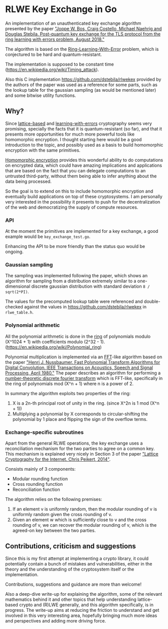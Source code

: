 # RLWE Key Exchange in Go

An implementation of an unauthenticated key exchange algorithm presented by the paper
["Joppe W. Bos, Craig Costello, Michael Naehrig and Douglas Stebila. Post-quantum
key exchange for the TLS protocol from the ring learning with errors problem,
August 2018."](https://ia.cr/2014/599)

The algorithm is based on the
[Ring-Learning-With-Error](https://en.wikipedia.org/wiki/Ring_learning_with_errors)
problem, which is conjectured to be hard and quantum-resistant.

The implementation is supposed to be constant time (https://en.wikipedia.org/wiki/Timing_attack).

Also this C implementation https://github.com/dstebila/rlwekex provided by the
authors of the paper was used as a reference for some parts, such as the lookup
table for the gaussian sampling (as would be mentioned later)
and some bitwise utility functions.

## Why?

Since [lattice-based](https://en.wikipedia.org/wiki/Lattice-based_cryptography)
and [learning-with-errors](https://en.wikipedia.org/wiki/Learning_with_errors)
cryptography seems very promising, specially the facts that it is quantum-resistant
(so far), and that it presents more opportunities for much more powerful tools like
homomorphic encryption. I thought starting here would be a good introduction to
the topic, and possibly used as a basis to build homomorphic encryption with
the same primitives.

[Homomorphic encryption](https://en.wikipedia.org/wiki/Homomorphic_encryption)
provides this wonderful ability to do computations on
encrypted data, which could have amazing implications and applications that are
based on the fact that you can delegate computations to an untrusted
third-party, without them being able to infer anything about the data being
processed.

So the goal is to extend on this to include homomorphic encryption and
eventually build applications on top of these cryptosystems. I am personally
very interested in the possibility it presents to push for the decentralization
of the web and democratizing the supply of compute resources.

### API

At the moment the primitives are implemented for a key exchange, a good example
would be `key_exchange_test.go`.

Enhancing the API to be more friendly than the status quo would be ongoing.

### Gaussian sampling

The sampling was implemented following the paper, which shows an algorithm for
sampling from a distribution extremely similar to a one-dimensional discrete gaussian
distribution with standard deviation `8 / sqrt(2*PI)`.

The values for the precomputed lookup table were referenced and double-checked
against the values in https://github.com/dstebila/rlwekex in `rlwe_table.h`.

### Polynomial arithmetic

All the polynomial arithmetic is done in the [ring](https://en.wikipedia.org/wiki/Ring_%28mathematics%29)
of polynomials modulo (X^1024 + 1) with coefficients modulo (2^32 - 1). (https://en.wikipedia.org/wiki/Polynomial_ring)

Polynomial multiplication is implemented via an [FFT](https://en.wikipedia.org/wiki/Fast_Fourier_transform)-like algorithm based on the
paper ["Henri J. Nussbaumer. Fast Polynomial Transform Algorithms for Digital
Convolution. IEEE Transactions on Acoustics, Speech and Signal Processing, April
1980."](https://ieeexplore.ieee.org/document/1163372)
The paper describes an algorithm for performing a [number-theoretic discrete
fourier transform](https://en.wikipedia.org/wiki/Discrete_Fourier_transform_(general)#Number-theoretic_transform)
which is FFT-like, specifically in the ring of polynomials
mod (X^n + 1) where n is a power of 2.

In summary the algorithm exploits two properties of the ring:
1. X is a 2n-th principal root of unity in the ring. (since X^2n is 1 mod (X^n + 1))
2. Multiplying a polynomial by X corresponds to circular-shifting the polynomial
by 1 place and flipping the sign of the overflow terms.

### Exchange-specific subroutines

Apart from the general RLWE operations, the key exchange uses a reconciliation
mechanism for the two parties to agree on a common key. This mechanism is
explained very nicely in Section 3 of the paper ["Lattice Cryptography for the
Internet. Chris Peikert, 2014"](https://web.eecs.umich.edu/~cpeikert/pubs/suite.pdf).

Consists mainly of 3 components:
- Modular rounding function
- Cross rounding function
- Reconciliation function

The algorithm relies on the following premises:
1. If an element v is uniformly random, then the modular rounding of v is uniformly
random given the cross rounding of v.
2. Given an element w which is sufficiently close to v and the cross rounding of
v, we can recover the modular rounding of v, which is the agreed-on key between
the two parties.


## Contributions, criticism and suggestions

Since this is my first attempt at implementing a crypto library, it could
potentially contain a bunch of mistakes and vulnerabilities, either in
the theory and the understanding of the cryptosystem itself or
the implementation.

Contributions, suggestions and guidance are more than welcome!

Also a deep-dive write-up for explaining the algorithm, some of the relevant
mathematics behind it and other topics that help understanding lattice-based
crypto and (R)LWE generally, and this algorithm specifically, is in progress.
The write-up aims at reducing the friction to understand and get involved in
this very interesting area, hopefully bringing much more ideas
and perspectives and adding more driving force.
